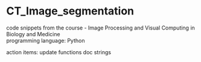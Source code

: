 # CT_Image_segmentation
code snippets from the course - Image Processing and Visual Computing in Biology and Medicine 
<br> programming language: Python

action items:
  update functions doc strings
